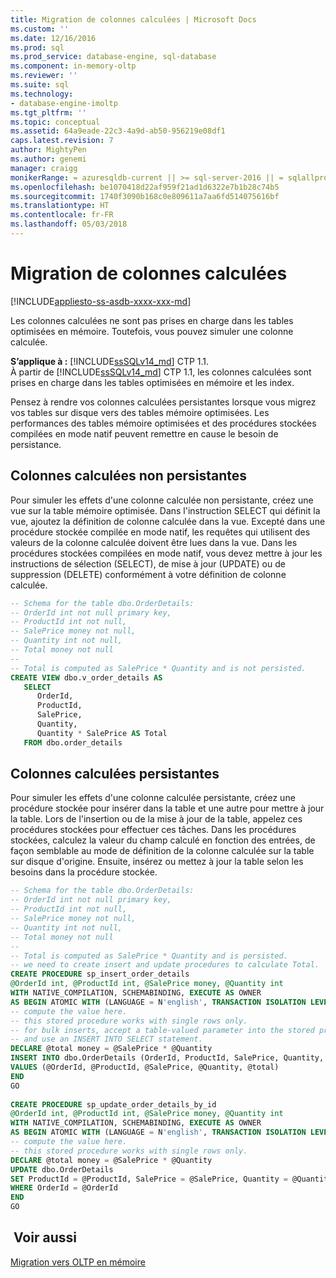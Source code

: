 ```yaml
---
title: Migration de colonnes calculées | Microsoft Docs
ms.custom: ''
ms.date: 12/16/2016
ms.prod: sql
ms.prod_service: database-engine, sql-database
ms.component: in-memory-oltp
ms.reviewer: ''
ms.suite: sql
ms.technology:
- database-engine-imoltp
ms.tgt_pltfrm: ''
ms.topic: conceptual
ms.assetid: 64a9eade-22c3-4a9d-ab50-956219e08df1
caps.latest.revision: 7
author: MightyPen
ms.author: genemi
manager: craigg
monikerRange: = azuresqldb-current || >= sql-server-2016 || = sqlallproducts-allversions
ms.openlocfilehash: be1070418d22af959f21ad1d6322e7b1b28c74b5
ms.sourcegitcommit: 1740f3090b168c0e809611a7aa6fd514075616bf
ms.translationtype: HT
ms.contentlocale: fr-FR
ms.lasthandoff: 05/03/2018
---
```

# <a name="migrating-computed-columns"></a>Migration de colonnes calculées
[!INCLUDE[appliesto-ss-asdb-xxxx-xxx-md](../../includes/appliesto-ss-asdb-xxxx-xxx-md.md)]

Les colonnes calculées ne sont pas prises en charge dans les tables optimisées en mémoire. Toutefois, vous pouvez simuler une colonne calculée.

**S’applique à :** [!INCLUDE[ssSQLv14_md](../../includes/sssqlv14-md.md)] CTP 1.1.  
À partir de [!INCLUDE[ssSQLv14_md](../../includes/sssqlv14-md.md)] CTP 1.1, les colonnes calculées sont prises en charge dans les tables optimisées en mémoire et les index.

Pensez à rendre vos colonnes calculées persistantes lorsque vous migrez vos tables sur disque vers des tables mémoire optimisées. Les performances des tables mémoire optimisées et des procédures stockées compilées en mode natif peuvent remettre en cause le besoin de persistance.  
  
## <a name="non-persisted-computed-columns"></a>Colonnes calculées non persistantes  
 Pour simuler les effets d'une colonne calculée non persistante, créez une vue sur la table mémoire optimisée. Dans l'instruction SELECT qui définit la vue, ajoutez la définition de colonne calculée dans la vue. Excepté dans une procédure stockée compilée en mode natif, les requêtes qui utilisent des valeurs de la colonne calculée doivent être lues dans la vue. Dans les procédures stockées compilées en mode natif, vous devez mettre à jour les instructions de sélection (SELECT), de mise à jour (UPDATE) ou de suppression (DELETE) conformément à votre définition de colonne calculée.  
  
```sql  
-- Schema for the table dbo.OrderDetails:  
-- OrderId int not null primary key,  
-- ProductId int not null,  
-- SalePrice money not null,  
-- Quantity int not null,  
-- Total money not null  
--  
-- Total is computed as SalePrice * Quantity and is not persisted.  
CREATE VIEW dbo.v_order_details AS  
   SELECT  
      OrderId,  
      ProductId,  
      SalePrice,  
      Quantity,  
      Quantity * SalePrice AS Total  
   FROM dbo.order_details  
```  
  
## <a name="persisted-computed-columns"></a>Colonnes calculées persistantes  
 Pour simuler les effets d'une colonne calculée persistante, créez une procédure stockée pour insérer dans la table et une autre pour mettre à jour la table. Lors de l'insertion ou de la mise à jour de la table, appelez ces procédures stockées pour effectuer ces tâches. Dans les procédures stockées, calculez la valeur du champ calculé en fonction des entrées, de façon semblable au mode de définition de la colonne calculée sur la table sur disque d'origine. Ensuite, insérez ou mettez à jour la table selon les besoins dans la procédure stockée.  
  
```sql  
-- Schema for the table dbo.OrderDetails:  
-- OrderId int not null primary key,  
-- ProductId int not null,  
-- SalePrice money not null,  
-- Quantity int not null,  
-- Total money not null  
--  
-- Total is computed as SalePrice * Quantity and is persisted.  
-- we need to create insert and update procedures to calculate Total.  
CREATE PROCEDURE sp_insert_order_details   
@OrderId int, @ProductId int, @SalePrice money, @Quantity int  
WITH NATIVE_COMPILATION, SCHEMABINDING, EXECUTE AS OWNER  
AS BEGIN ATOMIC WITH (LANGUAGE = N'english', TRANSACTION ISOLATION LEVEL = SNAPSHOT)  
-- compute the value here.   
-- this stored procedure works with single rows only.  
-- for bulk inserts, accept a table-valued parameter into the stored procedure  
-- and use an INSERT INTO SELECT statement.  
DECLARE @total money = @SalePrice * @Quantity  
INSERT INTO dbo.OrderDetails (OrderId, ProductId, SalePrice, Quantity, Total)  
VALUES (@OrderId, @ProductId, @SalePrice, @Quantity, @total)  
END  
GO  
  
CREATE PROCEDURE sp_update_order_details_by_id  
@OrderId int, @ProductId int, @SalePrice money, @Quantity int  
WITH NATIVE_COMPILATION, SCHEMABINDING, EXECUTE AS OWNER  
AS BEGIN ATOMIC WITH (LANGUAGE = N'english', TRANSACTION ISOLATION LEVEL = SNAPSHOT)  
-- compute the value here.   
-- this stored procedure works with single rows only.  
DECLARE @total money = @SalePrice * @Quantity  
UPDATE dbo.OrderDetails   
SET ProductId = @ProductId, SalePrice = @SalePrice, Quantity = @Quantity, Total = @total  
WHERE OrderId = @OrderId  
END  
GO  
```  
  
## <a name="see-also"></a> Voir aussi  
 [Migration vers OLTP en mémoire](../../relational-databases/in-memory-oltp/migrating-to-in-memory-oltp.md)  
  
  
